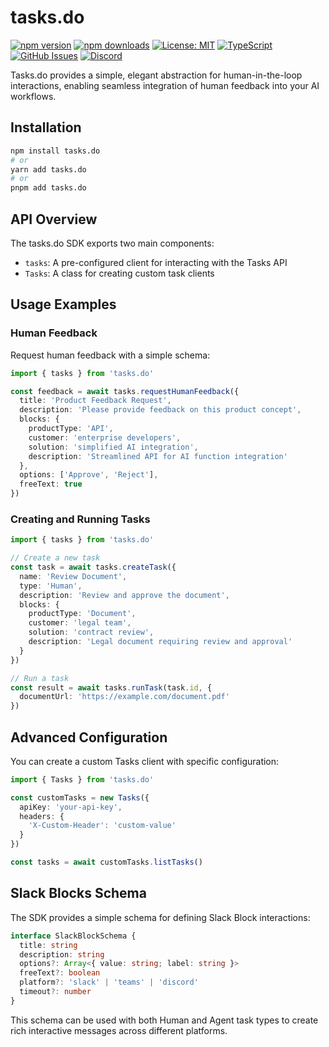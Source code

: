 # tasks.do

[![npm version](https://img.shields.io/npm/v/tasks.do.svg)](https://www.npmjs.com/package/tasks.do)
[![npm downloads](https://img.shields.io/npm/dm/tasks.do.svg)](https://www.npmjs.com/package/tasks.do)
[![License: MIT](https://img.shields.io/badge/License-MIT-blue.svg)](https://opensource.org/licenses/MIT)
[![TypeScript](https://img.shields.io/badge/TypeScript-4.9.5-blue.svg)](https://www.typescriptlang.org/)
[![GitHub Issues](https://img.shields.io/github/issues/drivly/ai.svg)](https://github.com/drivly/ai/issues)
[![Discord](https://img.shields.io/badge/Discord-Join%20Chat-7289da?logo=discord&logoColor=white)](https://discord.gg/a87bSRvJkx)

Tasks.do provides a simple, elegant abstraction for human-in-the-loop interactions, enabling seamless integration of human feedback into your AI workflows.

## Installation

```bash
npm install tasks.do
# or
yarn add tasks.do
# or
pnpm add tasks.do
```

## API Overview

The tasks.do SDK exports two main components:

- `tasks`: A pre-configured client for interacting with the Tasks API
- `Tasks`: A class for creating custom task clients

## Usage Examples

### Human Feedback

Request human feedback with a simple schema:

```typescript
import { tasks } from 'tasks.do'

const feedback = await tasks.requestHumanFeedback({
  title: 'Product Feedback Request',
  description: 'Please provide feedback on this product concept',
  blocks: {
    productType: 'API',
    customer: 'enterprise developers',
    solution: 'simplified AI integration',
    description: 'Streamlined API for AI function integration'
  },
  options: ['Approve', 'Reject'],
  freeText: true
})
```

### Creating and Running Tasks

```typescript
import { tasks } from 'tasks.do'

// Create a new task
const task = await tasks.createTask({
  name: 'Review Document',
  type: 'Human',
  description: 'Review and approve the document',
  blocks: {
    productType: 'Document',
    customer: 'legal team',
    solution: 'contract review',
    description: 'Legal document requiring review and approval'
  }
})

// Run a task
const result = await tasks.runTask(task.id, {
  documentUrl: 'https://example.com/document.pdf'
})
```

## Advanced Configuration

You can create a custom Tasks client with specific configuration:

```typescript
import { Tasks } from 'tasks.do'

const customTasks = new Tasks({
  apiKey: 'your-api-key',
  headers: {
    'X-Custom-Header': 'custom-value'
  }
})

const tasks = await customTasks.listTasks()
```

## Slack Blocks Schema

The SDK provides a simple schema for defining Slack Block interactions:

```typescript
interface SlackBlockSchema {
  title: string
  description: string
  options?: Array<{ value: string; label: string }>
  freeText?: boolean
  platform?: 'slack' | 'teams' | 'discord'
  timeout?: number
}
```

This schema can be used with both Human and Agent task types to create rich interactive messages across different platforms.
